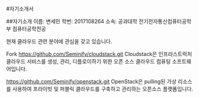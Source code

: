 #자기소개서

##자기소개
이름: 변세민
학번: 2017108264
소속: 공과대학 전기전자통신컴퓨터공학부 컴퓨터공학전공

현재 클라우드 관련 분야에 관심을 갖고 있습니다.

Fork
https://github.com/Seminify/cloudstack.git
Cloudstack은 인프라스트럭처 클라우드 서비스를 생성, 관리, 디플로이하기 위한 오픈 소스 클라우드 컴퓨팅 소프트웨어입니다.

https://github.com/Seminify/openstack.git
OpenStack은 pulling된 가상 리소스를 사용하여 프라이빗 및 퍼블릭 클라우드를 구축하고 관리하는 오픈소스 플랫폼입니다.
